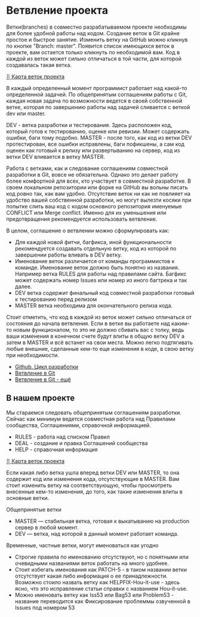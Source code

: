 # Ветвление проекта

Ветки(branches) в совместно разрабатываемом проекте необходимы для более удобной работы над кодом. Создание веток в Git крайне простое и быстрое занятие. Изменить ветку на GitHub можно кликнув по кнопке "Branch: master". Появится список имеющихся веток в проекте, вам остается только кликнуть по необходимой вам. Код в каждой из веток может сильно отличаться в той части, для которой создавалась такая ветка.

[⣿ Карта веток проекта](https://github.com/tebaly/freedomsex/network)

В каждый определенный момент программист работает над какой-то определенной задачей. По общепринятым соглашениям работы с Git, каждая новая задача по возможности ведется в своей собственной ветке, которая по завершению работы над задачей сливается с веткой dev или master.

DEV - ветка разработки и тестирования. Здесь расположен код, который готов к тестированию, оценке или ревизии. Может содержать ошибки, баги тому подобно.
MASTER - после того, как код из ветки DEV протестирован, все ошибки исправлены, баги пофикшены, а сам код оценен как готовый к релизу или развертыванию на сервер, код из ветки DEV вливается в ветку MASTER.

Работа с ветками, как и следование соглашениям совместной разработки в Git, вовсе не обязательна. Однако это делает работу более комфортной для всех, кто участвует в совместной разработке. В своем локальном репозитории или форке на GitHub вы вольны писать код ровно так, как вам удобно. Отсутствие веток ни как не повлияет на удобство вашей собственной разработки, но могут вылезти косяки при попытке слить ваш код с кодом основного репозитория именуемые CONFLICT или Merge conflict. Именно для их уменьшения или предотвращения рекомендуется использовать ветвление.

В целом, соглашение о ветвлении можно сформулировать как:
* Для каждой новой фитчи, багфикса, иной функциональности рекомендуется создавать отдельную ветку, код из которой по завершении работы вливать в DEV ветку.
* Именование веток различается от команды программистов к команде. Именование веток должно быть понятно из названия. Например ветка RULES для работы над правилами сайта. Багфикс может содержать номер Issues или номер из иного багтрека и так далее.
* DEV ветка содержит финальный код совместной разработки готовый к тестированию перед релизом
* MASTER ветка необходима для окончательного релиза кода.

Стоит отметить, что код в каждой из веток может сильно отличаться от состояния до начала ветвления. Если в ветке вы работаете над каким-то новым функционалом, то это не должно сбивать вас с толку, ведь ваши изменения в конечном счете будут влиты в общую ветку DEV а затем в MASTER и всё встанет на свои места. Можно легко подтягивать любые внешние, сделанные кем-то еще изменения в коде, в свою ветку при необходимости.

- [Github. Цикл разработки](http://webhamster.ru/mytetrashare/index/mtb0/13785878736tvke371rj)
- [Ветвление в Git](https://git-scm.com/book/ru/v1/Ветвление-в-Git)
- [Ветвление в Git - ещё](http://pr0git.blogspot.fr/2015/02/git_18.html)

## В нашем проекте

Мы стараемся следовать общепринятым соглашениям разработки. Сейчас как минимум ведется совместная работа над Правилами сообщества, Соглашениями, справочной информацией.
* RULES - работа над списком Правил 
* DEAL - создание и правка Соглашений сообщества
* HELP - справочная информация

[⣿ Карта веток проекта](https://github.com/tebaly/freedomsex/network)

Если какая либо ветка ушла вперед ветки DEV или MASTER, то она содержит код или изменения кода, отсутствующие в MASTER. Вам стоит изменить ветку на соответствующую, чтобы просмотреть внесенные кем-то изменения, до того, как такие изменения влиты в основные ветки.

Общепринятые ветки
* MASTER — стабильная ветка, готовая к выкатыванию на production сервер в любой момент.
* DEV — ветка, над которой в данный момент работает команда.

Временные, частные ветки, могут именоваться как угодно
* Строгие правила по именованию отсутствуют, но с понятными или очевидными названиями веток работать на много удобнее. 
* Стоит избегать именования как PATCH-5 - в таком названии ветки отсутствует какая либо информация о ее принадлежности. Возможно стоило назвать ветку как HELPFIX-Hou-it-use - здесь ясно, что это исправление статьи справки с названием Hou-it-use. 
* Можно именовать ветку как Iss53 или Bag53 или Problem53 - название переводится как Фиксирование проблеммы озвученной в Issues под номером 53
